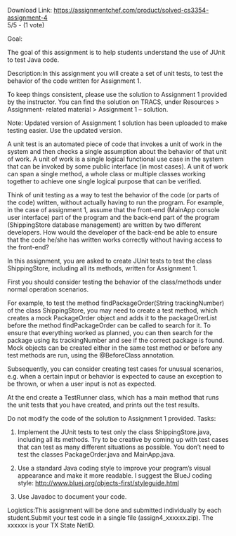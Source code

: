 Download Link: https://assignmentchef.com/product/solved-cs3354-assignment-4
<br>
5/5 - (1 vote)

<span style="font-family: -apple-system, BlinkMacSystemFont, 'Segoe UI', Roboto, Oxygen-Sans, Ubuntu, Cantarell, 'Helvetica Neue', sans-serif;">Goal:</span>

The goal of this assignment is to help students understand the use of JUnit to test Java code.

Description:In this assignment you will create a set of unit tests, to test the behavior of the code written for Assignment 1.

To keep things consistent, please use the solution to Assignment 1 provided by the instructor. You can find the solution on TRACS, under Resources &gt; Assignment- related material &gt; Assignment 1 – solution.

Note: Updated version of Assignment 1 solution has been uploaded to make testing easier. Use the updated version.

A unit test is an automated piece of code that invokes a unit of work in the system and then checks a single assumption about the behavior of that unit of work. A unit of work is a single logical functional use case in the system that can be invoked by some public interface (in most cases). A unit of work can span a single method, a whole class or multiple classes working together to achieve one single logical purpose that can be verified.

Think of unit testing as a way to test the behavior of the code (or parts of the code) written, without actually having to run the program. For example, in the case of assignment 1, assume that the front-end (MainApp console user interface) part of the program and the back-end part of the program (ShippingStore database management) are written by two different developers. How would the developer of the back-end be able to ensure that the code he/she has written works correctly without having access to the front-end?

In this assignment, you are asked to create JUnit tests to test the class ShippingStore, including all its methods, written for Assignment 1.

First you should consider testing the behavior of the class/methods under normal operation scenarios.

For example, to test the method findPackageOrder(String trackingNumber) of the class ShippingStore, you may need to create a test method, which creates a mock PackageOrder object and adds it to the packageOrerList before the method findPackageOrder can be called to search for it. To ensure that everything worked as planned, you can then search for the package using its trackingNumber and see if the correct package is found. Mock objects can be created either in the same test method or before any test methods are run, using the @BeforeClass annotation.

Subsequently, you can consider creating test cases for unusual scenarios, e.g. when a certain input or behavior is expected to cause an exception to be thrown, or when a user input is not as expected.

At the end create a TestRunner class, which has a main method that runs the unit tests that you have created, and prints out the test results.

Do not modify the code of the solution to Assignment 1 provided. Tasks:

1. Implement the JUnit tests to test only the class ShippingStore.java, including all its methods. Try to be creative by coming up with test cases that can test as many different situations as possible. You don’t need to test the classes PackageOrder.java and MainApp.java.

2. Use a standard Java coding style to improve your program’s visual appearance and make it more readable. I suggest the BlueJ coding style: http://www.bluej.org/objects-first/styleguide.html

3. Use Javadoc to document your code.

Logistics:This assignment will be done and submitted individually by each student.Submit your test code in a single file (assign4_xxxxxx.zip). The xxxxxx is your TX State NetID.